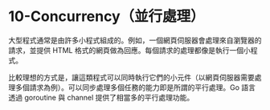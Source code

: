 # 10-Concurrency（並行處理）

大型程式通常是由許多小程式組成的。例如，一個網頁伺服器會處理來自瀏覽器的請求，並提供 HTML 格式的網頁做為回應。每個請求的處理都像是執行一個小程式。

比較理想的方式是，讓這類程式可以同時執行它們的小元件（以網頁伺服器需要處理多個請求為例）。可以同步處理多個任務的能力即是所謂的平行處理。Go 語言透過 goroutine 與 channel 提供了相當多的平行處理功能。
